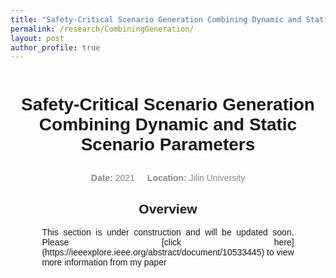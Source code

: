```yaml
---
title: "Safety-Critical Scenario Generation Combining Dynamic and Static Scenario Parameters"
permalink: /research/CombiningGeneration/
layout: post
author_profile: true
---
```



<style>
body {
  width: 90%;
  margin: 0 auto;
  font-family: Arial, sans-serif;
}

h1, h2, h3, h4 {
  text-align: center;
}

.content {
  display: flex;
  justify-content: center;
  flex-direction: column;
  align-items: center;
}

.content p {
  text-align: justify;
  width: 80%;
  margin: 0 auto;
}

.date-location {
  display: flex;
  justify-content: center;
  align-items: center;
  font-size: 14px;
  color: #888;
  margin-top: 10px;
}

.date-location .date,
.date-location .location {
  margin: 0 10px;
}
</style>

<div class="content">
  <h1>Safety-Critical Scenario Generation Combining Dynamic and Static Scenario Parameters</h1>

  <div class="date-location">
    <div class="date"><strong>Date:</strong> 2021</div>
    <div class="location"><strong>Location:</strong> Jilin University</div>
  </div>

  <h2>Overview</h2>
  <p>This section is under construction and will be updated soon. Please [click here](https://ieeexplore.ieee.org/abstract/document/10533445) to view more information from my paper</p>
</div>


